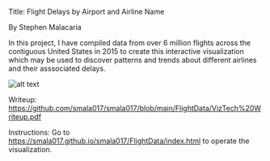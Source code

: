 Title: Flight Delays by Airport and Airline Name

By Stephen Malacaria

In this project, I have compiled data from over 6 million flights across the contiguous United States in 2015 to create this interactive visualization which may be used to discover patterns and trends about different airlines and their asssociated delays.

![alt text](https://i.imgur.com/nJJOWG4.png)

Writeup: https://github.com/smala017/smala017/blob/main/FlightData/VizTech%20Writeup.pdf

Instructions: Go to https://smala017.github.io/smala017/FlightData/index.html to operate the visualization.


<!--
**smala017/smala017** is a ✨ _special_ ✨ repository because its `README.md` (this file) appears on your GitHub profile.

Here are some ideas to get you started:

- 🔭 I’m currently working on ...
- 🌱 I’m currently learning ...
- 👯 I’m looking to collaborate on ...
- 🤔 I’m looking for help with ...
- 💬 Ask me about ...
- 📫 How to reach me: ...
- 😄 Pronouns: ...
- ⚡ Fun fact: ...
-->

